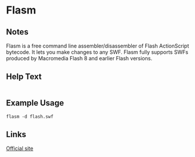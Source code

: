 # Flasm

Notes
-------
Flasm is a free command line assembler/disassembler of Flash ActionScript bytecode. 
It lets you make changes to any SWF. Flasm fully supports SWFs produced by Macromedia Flash 8 and earlier Flash versions.

Help Text
-------
```

```

Example Usage
-------


```
flasm -d flash.swf
```

Links
-------
[Official site](http://www.nowrap.de/flasm)
